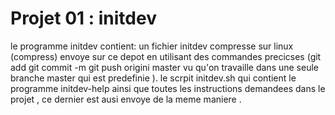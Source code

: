 # Projet 01 : initdev
le programme initdev contient:
un fichier initdev compresse sur linux (compress) envoye sur ce depot en utilisant des commandes precicses (git add git commit -m git push origini master vu qu'on travaille dans une seule branche master qui est predefinie ).
le scrpit initdev.sh qui contient le programme initdev-help ainsi que toutes les instructions demandees dans le projet , ce dernier est ausi envoye de la meme maniere .
